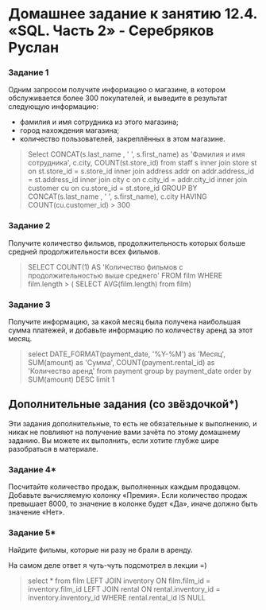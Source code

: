 # Домашнее задание к занятию 12.4. «SQL. Часть 2» - Серебряков Руслан

### Задание 1

Одним запросом получите информацию о магазине, в котором обслуживается более 300 покупателей, и выведите в результат следующую информацию: 
- фамилия и имя сотрудника из этого магазина;
- город нахождения магазина;
- количество пользователей, закреплённых в этом магазине.


> Select CONCAT(s.last_name , ' ', s.first_name) as 'Фамилия и имя сотрудника', 
> c.city,
> COUNT(st.store_id)
> from staff s 
> inner join store st on st.store_id = s.store_id 
> inner join address addr on addr.address_id = st.address_id 
> inner join city c on c.city_id = addr.city_id 
> inner join customer cu on cu.store_id = st.store_id 
> GROUP BY CONCAT(s.last_name , ' ', s.first_name), c.city
> HAVING COUNT(cu.customer_id) > 300


### Задание 2


Получите количество фильмов, продолжительность которых больше средней продолжительности всех фильмов.

> SELECT COUNT(1)
> AS 'Количество фильмов 
> с продолжительностью 
> выше среднего'
> FROM film
> WHERE film.length > ( SELECT AVG(film.length) from film)


### Задание 3

Получите информацию, за какой месяц была получена наибольшая сумма платежей, и добавьте информацию по количеству аренд за этот месяц.

> select DATE_FORMAT(payment_date, '%Y-%M') as 'Месяц',
> SUM(amount) as 'Сумма', 
> COUNT(payment.rental_id) as 'Количество аренд' 
> from payment 
> group by payment_date 
> order by SUM(amount) DESC limit 1


## Дополнительные задания (со звёздочкой*)
Эти задания дополнительные, то есть не обязательные к выполнению, и никак не повлияют на получение вами зачёта по этому домашнему заданию. Вы можете их выполнить, если хотите глубже шире разобраться в материале.

### Задание 4*

Посчитайте количество продаж, выполненных каждым продавцом. Добавьте вычисляемую колонку «Премия». Если количество продаж превышает 8000, то значение в колонке будет «Да», иначе должно быть значение «Нет».

### Задание 5*

Найдите фильмы, которые ни разу не брали в аренду.

На самом деле ответ я чуть-чуть подсмотрел в лекции =) 

> select *
> from film
> LEFT JOIN inventory ON film.film_id = inventory.film_id
> LEFT JOIN rental ON rental.inventory_id = inventory.inventory_id
> WHERE rental.rental_id IS NULL




